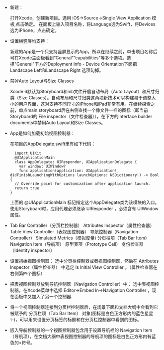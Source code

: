 * 新建：

    打开Xcode，创建新项目。选用 iOS->Source->Single View Application 模板,点击确定。
    在面板上输入项目名称，将Language选为Swift，将Devices选为iPhone，点击确定。
* 设置横竖屏均支持：

    新建的App是一个只支持竖屏显示的App，所以在继续之前，单击项目名称后可在Xcode主面板看到“General”“capabilities"等多个选项。选择"General"下方的Deployment Info - Device Orientation下面把 Landscape Left和Landscape Right 选项勾掉。
* 禁掉Auto Layout与Size Classes

    Xcode 6默认为Storyboard和nib文件开启自动布局（Auto Layout）和尺寸归类（Size Classes）。自动布局和尺寸归类这两项新技术可以构建易于调整大小的用户界面，这对支持不同尺寸的iPhone和iPad非常有用。在继续探索之前，单点main.storyboard后在右侧查找一个像文件一样的图标（即当前Storyboard的 File inspector（文件检查器）），在下方的interface builder documents中禁用Auto Layout和Size Classes。
    
* App是如何加载初始视图控制器：

  在项目的AppDelegate.swift里有如下代码：  
  
  ```
    import UIKit  
    @UIApplicationMain
    class AppDelegate: UIResponder, UIApplicationDelegate {
      var window: UIWindow?
      func application(application: UIApplication!, didFinishLaunchingWithOptions launchOptions: NSDictionary!) -> Bool {
    // Override point for customization after application launch.
    return true
  }
  ```
  上面的 @UIApplicationMain 标记指定这个AppDelegate类为该模块的入口。使用Storyboard时，应用代理必须继承 UIResponder ，必须含有 UIWindow 属性。
  
* Tab Bar Controller（分页栏控制器）
Attributes Inspector（属性检查器）
Table View Controller（表视图控制器）
导航控制器（Navigation Controller）
 Simulated Metrics（模拟度量)
 分页栏项（Tab Bar Item）
 Navigation Item（导航项）
 原型表项（Prototype Cell）
 身份检查器（Identity inspector）
  
    
* 设置初始视图控制器：
选中分页栏控制器或者视图控制器，然后在 Attributes Inspector（属性检查器） 中选定 Is Initial View Controller 。（属性检查器在右侧第四个图标）

* 把表视图控制器放到导航控制器（Navigation Controller）中：
选中表视图控制器，在Xcode菜单中选择 Editor->Embed In->Navigation Controller ，现在面板中又加入了另一个控制器.

* 将一个视图控制器连接到分页栏控制器后，在场景下面和文档大纲中会看到它被赋予的 分页栏项（Tab Bar Item） 对象(图标是白色正方形内的蓝色星星✨)，可以用来设置分页标签的标题和在分页栏控制器中看到的图标。
  
* 嵌入导航控制器的一个视图控制器包含用于设置导航栏的 Navigation Item（导航项），在文档大纲中表视图控制器的导航项的图标是白色正方形内有蓝色的<符号。